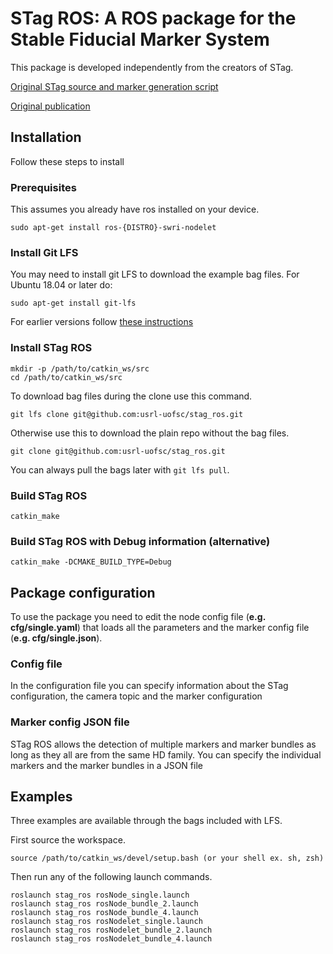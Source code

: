 # STag ROS: A ROS package for the Stable Fiducial Marker System

This package is developed independently from the creators of STag.  

[Original STag source and marker generation script](https://github.com/bbenligiray/stag)

[Original publication](https://www.sciencedirect.com/science/article/abs/pii/S0262885619300903)

## Installation
Follow these steps to install

### Prerequisites
This assumes you already have ros installed on your device.
```
sudo apt-get install ros-{DISTRO}-swri-nodelet
```

### Install Git LFS
You may need to install git LFS to download the example bag files. For Ubuntu 18.04 or later do:
```
sudo apt-get install git-lfs
```
For earlier versions follow [these instructions](https://packagecloud.io/github/git-lfs/install)

### Install STag ROS
```
mkdir -p /path/to/catkin_ws/src
cd /path/to/catkin_ws/src
```
To download bag files during the clone use this command.
```
git lfs clone git@github.com:usrl-uofsc/stag_ros.git
```
Otherwise use this to download the plain repo without the bag files.
```
git clone git@github.com:usrl-uofsc/stag_ros.git
```
You can always pull the bags later with ```git lfs pull```.

### Build STag ROS
```
catkin_make
```

### Build STag ROS with Debug information (alternative)
```
catkin_make -DCMAKE_BUILD_TYPE=Debug
```

## Package configuration
To use the package you need to edit the node config file (**e.g. cfg/single.yaml**) that loads all the parameters and the marker config file (**e.g. cfg/single.json**).

### Config file
In the configuration file you can specify information about the STag configuration, the camera topic and the marker configuration

### Marker config JSON file
STag ROS allows the detection of multiple markers and marker bundles as long as they all are from the same HD family. You can specify the individual markers and the marker bundles in a JSON file

## Examples
Three examples are available through the bags included with LFS. 

First source the workspace.
```
source /path/to/catkin_ws/devel/setup.bash (or your shell ex. sh, zsh)
```

Then run any of the following launch commands.
```
roslaunch stag_ros rosNode_single.launch
roslaunch stag_ros rosNode_bundle_2.launch
roslaunch stag_ros rosNode_bundle_4.launch
roslaunch stag_ros rosNodelet_single.launch
roslaunch stag_ros rosNodelet_bundle_2.launch
roslaunch stag_ros rosNodelet_bundle_4.launch
```
